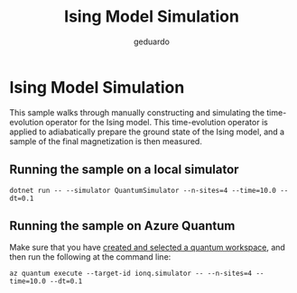 ﻿---
title: Ising Model Simulation
author: geduardo
description: Sample for Ising model simulation in Azure Quantum.
ms.author: v-edsanc@microsoft.com
ms.date: 06/25/2020
ms.topic: article
---

# Ising Model Simulation

This sample walks through manually constructing and simulating the time-evolution operator for the Ising model.
This time-evolution operator is applied to adiabatically prepare the ground state of the Ising model, and a sample of the final magnetization is then measured.

## Running the sample on a local simulator

```dotnetcli
dotnet run -- --simulator QuantumSimulator --n-sites=4 --time=10.0 --dt=0.1
```

## Running the sample on Azure Quantum

Make sure that you have [created and selected a quantum workspace](~/how-to-guides/create-quantum-workspaces-with-the-azure-portal.md), and then run the following at the command line:

```azcli
az quantum execute --target-id ionq.simulator -- --n-sites=4 --time=10.0 --dt=0.1
```
